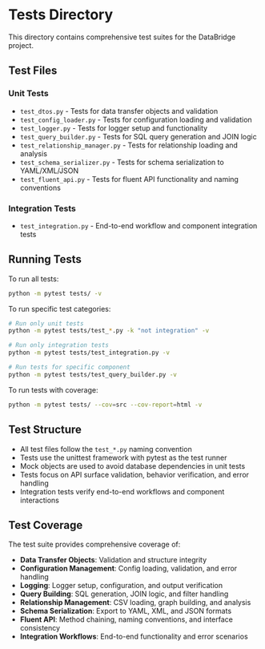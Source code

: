 # Tests Directory

This directory contains comprehensive test suites for the DataBridge project.

## Test Files

### Unit Tests
- `test_dtos.py` - Tests for data transfer objects and validation
- `test_config_loader.py` - Tests for configuration loading and validation
- `test_logger.py` - Tests for logger setup and functionality
- `test_query_builder.py` - Tests for SQL query generation and JOIN logic
- `test_relationship_manager.py` - Tests for relationship loading and analysis
- `test_schema_serializer.py` - Tests for schema serialization to YAML/XML/JSON
- `test_fluent_api.py` - Tests for fluent API functionality and naming conventions

### Integration Tests
- `test_integration.py` - End-to-end workflow and component integration tests

## Running Tests

To run all tests:
```bash
python -m pytest tests/ -v
```

To run specific test categories:
```bash
# Run only unit tests
python -m pytest tests/test_*.py -k "not integration" -v

# Run only integration tests
python -m pytest tests/test_integration.py -v

# Run tests for specific component
python -m pytest tests/test_query_builder.py -v
```

To run tests with coverage:
```bash
python -m pytest tests/ --cov=src --cov-report=html -v
```

## Test Structure

- All test files follow the `test_*.py` naming convention
- Tests use the unittest framework with pytest as the test runner
- Mock objects are used to avoid database dependencies in unit tests
- Tests focus on API surface validation, behavior verification, and error handling
- Integration tests verify end-to-end workflows and component interactions

## Test Coverage

The test suite provides comprehensive coverage of:

- **Data Transfer Objects**: Validation and structure integrity
- **Configuration Management**: Config loading, validation, and error handling
- **Logging**: Logger setup, configuration, and output verification
- **Query Building**: SQL generation, JOIN logic, and filter handling
- **Relationship Management**: CSV loading, graph building, and analysis
- **Schema Serialization**: Export to YAML, XML, and JSON formats
- **Fluent API**: Method chaining, naming conventions, and interface consistency
- **Integration Workflows**: End-to-end functionality and error scenarios

